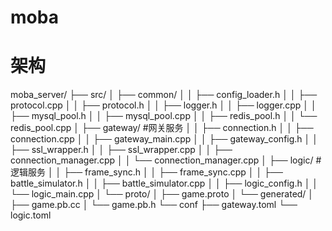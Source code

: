 # moba
# 架构
moba_server/
├── src/
│   ├── common/
│   │   ├── config_loader.h
│   │   ├── protocol.cpp
│   │   ├── protocol.h
│   │   ├── logger.h
│   │   ├── logger.cpp
│   │   ├── mysql_pool.h
│   │   ├── mysql_pool.cpp
│   │   ├── redis_pool.h
│   │   └── redis_pool.cpp
│   ├── gateway/              #网关服务
│   │   ├── connection.h
│   │   ├── connection.cpp
│   │   ├── gateway_main.cpp
│   │   ├── gateway_config.h
│   │   ├── ssl_wrapper.h
│   │   ├── ssl_wrapper.cpp
│   │   ├── connection_manager.cpp
│   │   └── connection_manager.cpp
│   ├── logic/                # 逻辑服务
│   │   ├── frame_sync.h
│   │   ├── frame_sync.cpp
│   │   ├── battle_simulator.h
│   │   ├── battle_simulator.cpp
│   │   ├── logic_config.h
│   │   └── logic_main.cpp
│   └── proto/
│       ├── game.proto
│       └── generated/
│           ├── game.pb.cc
│           └── game.pb.h
└── conf
    ├── gateway.toml
    └── logic.toml